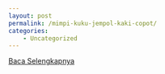 ```yaml
---
layout: post
permalink: /mimpi-kuku-jempol-kaki-copot/
categories:
    - Uncategorized
---
```


[Baca Selengkapnya](/06)